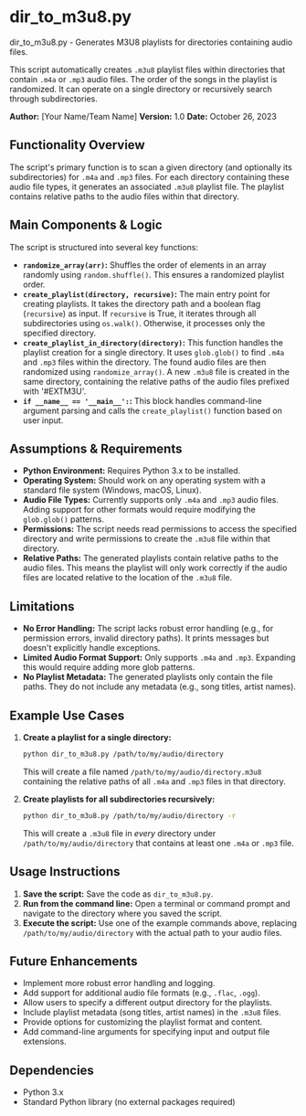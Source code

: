 # dir_to_m3u8.py

dir_to_m3u8.py - Generates M3U8 playlists for directories containing audio files.

This script automatically creates `.m3u8` playlist files within directories that contain `.m4a` or `.mp3` audio files. The order of the songs in the playlist is randomized. It can operate on a single directory or recursively search through subdirectories.

**Author:** [Your Name/Team Name]
**Version:** 1.0
**Date:** October 26, 2023

## Functionality Overview

The script's primary function is to scan a given directory (and optionally its subdirectories) for `.m4a` and `.mp3` files.  For each directory containing these audio file types, it generates an associated `.m3u8` playlist file. The playlist contains relative paths to the audio files within that directory.

## Main Components & Logic

The script is structured into several key functions:

*   **`randomize_array(arr)`:** Shuffles the order of elements in an array randomly using `random.shuffle()`. This ensures a randomized playlist order.
*   **`create_playlist(directory, recursive)`:**  The main entry point for creating playlists. It takes the directory path and a boolean flag (`recursive`) as input. If `recursive` is True, it iterates through all subdirectories using `os.walk()`. Otherwise, it processes only the specified directory.
*   **`create_playlist_in_directory(directory)`:**  This function handles the playlist creation for a single directory. It uses `glob.glob()` to find `.m4a` and `.mp3` files within the directory. The found audio files are then randomized using `randomize_array()`. A new `.m3u8` file is created in the same directory, containing the relative paths of the audio files prefixed with '#EXTM3U'.
*   **`if __name__ == '__main__':`:** This block handles command-line argument parsing and calls the `create_playlist()` function based on user input.

## Assumptions & Requirements

*   **Python Environment:** Requires Python 3.x to be installed.
*   **Operating System:**  Should work on any operating system with a standard file system (Windows, macOS, Linux).
*   **Audio File Types:** Currently supports only `.m4a` and `.mp3` audio files. Adding support for other formats would require modifying the `glob.glob()` patterns.
*   **Permissions:** The script needs read permissions to access the specified directory and write permissions to create the `.m3u8` file within that directory.
*   **Relative Paths:**  The generated playlists contain relative paths to the audio files. This means the playlist will only work correctly if the audio files are located relative to the location of the `.m3u8` file.

## Limitations

*   **No Error Handling:** The script lacks robust error handling (e.g., for permission errors, invalid directory paths).  It prints messages but doesn't explicitly handle exceptions.
*   **Limited Audio Format Support:** Only supports `.m4a` and `.mp3`. Expanding this would require adding more glob patterns.
*   **No Playlist Metadata:** The generated playlists only contain the file paths. They do not include any metadata (e.g., song titles, artist names).

## Example Use Cases

1.  **Create a playlist for a single directory:**
    ```bash
    python dir_to_m3u8.py /path/to/my/audio/directory
    ```
    This will create a file named `/path/to/my/audio/directory.m3u8` containing the relative paths of all `.m4a` and `.mp3` files in that directory.

2.  **Create playlists for all subdirectories recursively:**
    ```bash
    python dir_to_m3u8.py /path/to/my/audio/directory -r
    ```
    This will create a `.m3u8` file in *every* directory under `/path/to/my/audio/directory` that contains at least one `.m4a` or `.mp3` file.

## Usage Instructions

1.  **Save the script:** Save the code as `dir_to_m3u8.py`.
2.  **Run from the command line:** Open a terminal or command prompt and navigate to the directory where you saved the script.
3.  **Execute the script:** Use one of the example commands above, replacing `/path/to/my/audio/directory` with the actual path to your audio files.

## Future Enhancements

*   Implement more robust error handling and logging.
*   Add support for additional audio file formats (e.g., `.flac`, `.ogg`).
*   Allow users to specify a different output directory for the playlists.
*   Include playlist metadata (song titles, artist names) in the `.m3u8` files.
*   Provide options for customizing the playlist format and content.
*   Add command-line arguments for specifying input and output file extensions.

## Dependencies

*   Python 3.x
*   Standard Python library (no external packages required)
```
